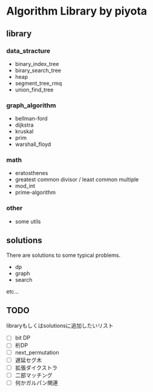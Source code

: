 # Algorithm Library by piyota

## library

### data_stracture

- binary_index_tree
- birary_search_tree
- heap
- segment_tree_rmq
- union_find_tree

### graph_algorithm

- bellman-ford
- dijkstra
- kruskal
- prim
- warshall_floyd

### math

- eratosthenes
- greatest common divisor / least common multiple
- mod_int
- prime-algorithm

### other

- some utils

## solutions

There are solutions to some typical problems.

- dp
- graph
- search

etc...

## TODO

libraryもしくはsolutionsに追加したいリスト

- [ ] bit DP
- [ ] 桁DP
- [ ] next_permutation
- [ ] 遅延セグ木
- [ ] 拡張ダイクストラ
- [ ] 二部マッチング
- [ ] 何かガルパン関連